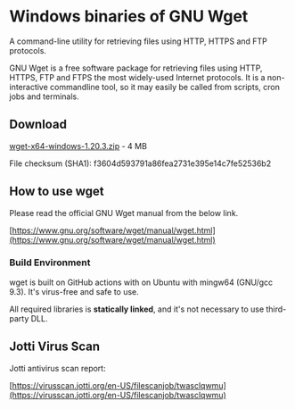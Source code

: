 # Windows binaries of GNU Wget

A command-line utility for retrieving files using HTTP, HTTPS and FTP protocols.

GNU Wget is a free software package for retrieving files using HTTP, HTTPS, FTP
and FTPS the most widely-used Internet protocols. It is a non-interactive commandline tool,
so it may easily be called from scripts, cron jobs and terminals.

## Download

[wget-x64-windows-1.20.3.zip](https://github.com/webfolderio/wget-windows/releases/download/1.20.3/wget-x64-windows-1.20.3.zip) - 4 MB

File checksum (SHA1): f3604d593791a86fea2731e395e14c7fe52536b2

## How to use wget

Please read the official GNU Wget manual from the below link.

[https://www.gnu.org/software/wget/manual/wget.html](https://www.gnu.org/software/wget/manual/wget.html)

### Build Environment

wget is built on GitHub actions with on Ubuntu with mingw64 (GNU/gcc 9.3). It's virus-free and safe to use.

All required libraries is **statically linked**, and it's not necessary to use third-party DLL.

## Jotti Virus Scan

Jotti antivirus scan report:

[https://virusscan.jotti.org/en-US/filescanjob/twasclqwmu](https://virusscan.jotti.org/en-US/filescanjob/twasclqwmu)
